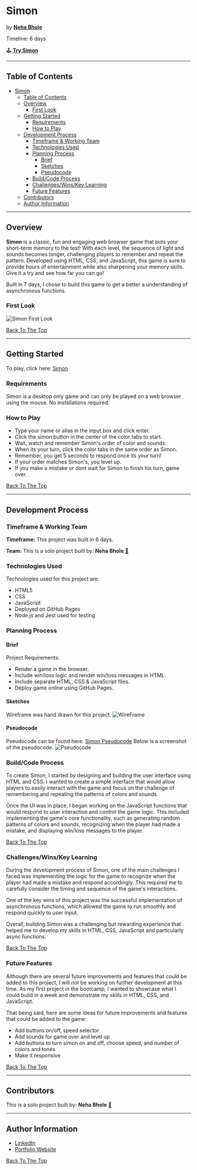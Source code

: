 # Simon

by [<b>Neha Bhole</b>](https://www.linkedin.com/in/nehabhole/)

Timeline: 6 days

🕹️ [<b>Try Simon</b>](https://bholeneha.github.io/simon/) 


* * *

## Table of Contents
- [Simon](#simon)
  - [Table of Contents](#table-of-contents)
  - [Overview](#overview)
    - [First Look](#first-look)
  - [Getting Started](#getting-started)
    - [Requirements](#requirements)
    - [How to Play](#how-to-play)
  - [Development Process](#development-process)
    - [Timeframe \& Working Team](#timeframe--working-team)
    - [Technologies Used](#technologies-used)
    - [Planning Process](#planning-process)
      - [Brief](#brief)
      - [Sketches](#sketches)
      - [Pseudocode](#pseudocode)
    - [Build/Code Process](#buildcode-process)
    - [Challenges/Wins/Key Learning](#challengeswinskey-learning)
    - [Future Features](#future-features)
  - [Contributors](#contributors)
  - [Author Information](#author-information)


* * *

## Overview 


<b>Simon</b> is a classic, fun and engaging web browser game that puts your short-term memory to the test! With each level, the sequence of light and sounds becomes longer, challenging players to remember and repeat the pattern. Developed using HTML, CSS, and JavaScript, this game is sure to provide hours of entertainment while also sharpening your memory skills. Give it a try and see how far you can go!

Built in 7 days, I chose to build this game to get a better a understanding of asynchronous functions. 


### <b>First Look</b>

![Simon First Look](img/simon.gif) 

[Back To The Top](#Simon)

* * *

## Getting Started

To play, click here: [Simon](https://bholeneha.github.io/simon/)

### Requirements

Simon is a desktop only game and can only be played on a web browser using the mouse. No installations required. 

### How to Play

- Type your name or alias in the input box and click enter.
- Click the simon button in the center of the color tabs to start. 
- Wait, watch and remember Simon's order of color and sounds. 
- When its your turn, click the color tabs in the same order as Simon. 
- Remember, you get 5 seconds to respond once its your turn!
- If your order matches Simon's, you level up. 
- If you make a mistake or dont wait for Simon to finish his turn, game over. 

[Back To The Top](#Simon)

* * *

## Development Process

### Timeframe & Working Team

<strong>Timeframe:</strong> This project was built in 6 days. 


<strong>Team:</strong> This is a solo project built by: <b>Neha Bhole</b> [📨](mailto:nehasbhole@gmail.com)

### Technologies Used
Technologies used for this project are: 
- HTML5
- CSS 
- JavaScript
- Deployed on GitHub Pages 
- Node.js and Jest used for testing

### Planning Process
#### Brief 
Project Requirements:
- Render a game in the browser.
- Include win/loss logic and render win/loss messages in HTML.
- Include separate HTML, CSS & JavaScript files.
- Deploy game online using GitHub Pages.

#### Sketches   
Wireframe was hand drawn for this project. 
![WireFrame](img/wireframe.png)

#### Pseudocode 
Pseudocode can be found here: [Simon Pseudocode](pseudocode.txt)
Below is a screenshot of the pseudocode. 
![Pseudocode](img/pseudocode.png)

### Build/Code Process
To create Simon, I started by designing and building the user interface using HTML and CSS. I wanted to create a simple interface that would allow players to easily interact with the game and focus on the challenge of remembering and repeating the patterns of colors and sounds.

Once the UI was in place, I began working on the JavaScript functions that would respond to user interaction and control the game logic. This included implementing the game's core functionality, such as generating random patterns of colors and sounds, recognizing when the player had made a mistake, and displaying win/loss messages to the player.

[Back To The Top](#Simon)
### Challenges/Wins/Key Learning

During the development process of Simon, one of the main challenges I faced was implementing the logic for the game to recognize when the player had made a mistake and respond accordingly. This required me to carefully consider the timing and sequence of the game's interactions.

One of the key wins of this project was the successful implementation of asynchronous functions, which allowed the game to run smoothly and respond quickly to user input. 

Overall, building Simon was a challenging but rewarding experience that helped me to develop my skills in HTML, CSS, JavaScript and particularly async functions.

[Back To The Top](#Simon)

### Future Features 
Although there are several future improvements and features that could be added to this project, I will not be working on further development at this time. As my first project in the bootcamp, I wanted to showcase what I could build in a week and demonstrate my skills in HTML, CSS, and JavaScript.

That being said, here are some ideas for future improvements and features that could be added to the game:
- Add buttons on/off, speed selector 
- Add sounds for game over and level up
- Add buttons to turn simon on and off, choose speed, and number of colors and tones
- Make it responsive 
  
[Back To The Top](#Simon)

* * *

## Contributors
This is a solo project built by: 
  <b>Neha Bhole</b> [📨](mailto:nehasbhole@gmail.com)
  
* * *

<!-- ## License & Copyright -->

<!-- * * * -->

## Author Information

- [LinkedIn ](https://www.linkedin.com/in/nehabhole/)
- [Portfolio Website](https://nehabhole.com/)
  
[Back To The Top](#Simon)